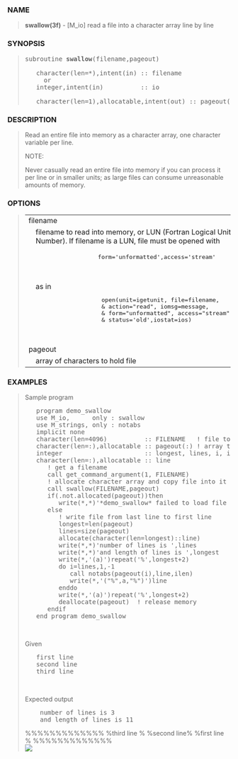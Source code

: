 <?
<body>
  <a name="top" id="top"></a>
  <div id="Container">
    <div id="Content">
      <div class="c45">
      </div><a name="0"></a>
      <h3><a name="0">NAME</a></h3>
      <blockquote>
        <b>swallow(3f)</b> - [M_io] read a file into a character array line by line
      </blockquote><a name="contents" id="contents"></a>
      <h3><a name="7">SYNOPSIS</a></h3>
      <blockquote>
        <pre>
subroutine <b>swallow</b>(filename,pageout)
<br />   character(len=*),intent(in) :: filename
     or
   integer,intent(in)          :: io
<br />   character(len=1),allocatable,intent(out) :: pageout(:)
</pre>
      </blockquote><a name="2"></a>
      <h3><a name="2">DESCRIPTION</a></h3>
      <blockquote>
        Read an entire file into memory as a character array, one character variable per line.
        <p>NOTE:</p>
        <p>Never casually read an entire file into memory if you can process it per line or in smaller units; as large files can consume unreasonable
        amounts of memory.</p>
      </blockquote><a name="3"></a>
      <h3><a name="3">OPTIONS</a></h3>
      <blockquote>
        <table cellpadding="3">
          <tr valign="top">
            <td class="c46" colspan="2">filename</td>
          </tr>
          <tr valign="top">
            <td width="6%"></td>
            <td>filename to read into memory, or LUN (Fortran Logical Unit Number). If filename is a LUN, file must be opened with</td>
          </tr>
          <tr>
            <td colspan="2">
              <pre>
                    form='unformatted',access='stream'
<br />
</pre>
            </td>
          </tr>
          <tr>
            <td width="6%"></td>
            <td>
              as in
              <pre>
                   open(unit=igetunit, file=filename,     &amp;
                   &amp; action="read", iomsg=message,        &amp;
                   &amp; form="unformatted", access="stream", &amp;
                   &amp; status='old',iostat=ios)
<br />
</pre>
            </td>
          </tr>
          <tr valign="top">
            <td class="c46" colspan="2">pageout</td>
          </tr>
          <tr valign="top">
            <td width="6%"></td>
            <td>array of characters to hold file</td>
          </tr>
        </table>
      </blockquote><a name="4"></a>
      <h3><a name="4">EXAMPLES</a></h3>
      <blockquote>
        Sample program
        <pre>
   program demo_swallow
   use M_io,      only : swallow
   use M_strings, only : notabs
   implicit none
   character(len=4096)          :: FILENAME   ! file to read
   character(len=:),allocatable :: pageout(:) ! array to hold file in memory
   integer                      :: longest, lines, i, ilen
   character(len=:),allocatable :: line
      ! get a filename
      call get_command_argument(1, FILENAME)
      ! allocate character array and copy file into it
      call swallow(FILENAME,pageout)
      if(.not.allocated(pageout))then
         write(*,*)'*demo_swallow* failed to load file '//FILENAME
      else
         ! write file from last line to first line
         longest=len(pageout)
         lines=size(pageout)
         allocate(character(len=longest)::line)
         write(*,*)'number of lines is ',lines
         write(*,*)'and length of lines is ',longest
         write(*,'(a)')repeat('%',longest+2)
         do i=lines,1,-1
            call notabs(pageout(i),line,ilen)
            write(*,'("%",a,"%")')line
         enddo
         write(*,'(a)')repeat('%',longest+2)
         deallocate(pageout)  ! release memory
      endif
   end program demo_swallow
<br />
</pre>Given
        <pre>
   first line
   second line
   third line
<br />
</pre>Expected output
        <pre>
    number of lines is 3
    and length of lines is 11
</pre>%%%%%%%%%%%%% %third line % %second line% %first line % %%%%%%%%%%%%%
      <br />
      <div class="c45"><img src="images/swallow.3m_io.gif" /></div>
    </div>
  </div>
</body>
